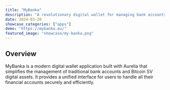 ```yaml
---
title: "MyBanka"
description: "A revolutionary digital wallet for managing bank accounts and Bitcoin SV digital assets through a unified, secure interface."
date: 2024-03-20
showcase_categories: ["apps"]
demo: "https://mybanka.eu/"
featured_image: "showcase/my-banka.png"
---
```


## Overview

MyBanka is a modern digital wallet application built with Aurelia that simplifies the management of traditional bank accounts and Bitcoin SV digital assets. It provides a unified interface for users to handle all their financial accounts securely and efficiently.